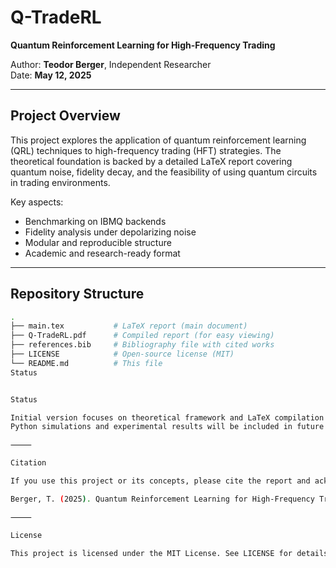 # Q-TradeRL

**Quantum Reinforcement Learning for High-Frequency Trading**

Author: **Teodor Berger**, Independent Researcher  
Date: **May 12, 2025**

---

## Project Overview

This project explores the application of quantum reinforcement learning (QRL) techniques to high-frequency trading (HFT) strategies. The theoretical foundation is backed by a detailed LaTeX report covering quantum noise, fidelity decay, and the feasibility of using quantum circuits in trading environments.

Key aspects:
- Benchmarking on IBMQ backends
- Fidelity analysis under depolarizing noise
- Modular and reproducible structure
- Academic and research-ready format

---

## Repository Structure

```bash
.
├── main.tex           # LaTeX report (main document)
├── Q-TradeRL.pdf      # Compiled report (for easy viewing)
├── references.bib     # Bibliography file with cited works
├── LICENSE            # Open-source license (MIT)
└── README.md          # This file
Status


Status

Initial version focuses on theoretical framework and LaTeX compilation.
Python simulations and experimental results will be included in future updates.

⸻

Citation

If you use this project or its concepts, please cite the report and acknowledge the author:

Berger, T. (2025). Quantum Reinforcement Learning for High-Frequency Trading. DOI: 10.5281/zenodo.15384978

⸻

License

This project is licensed under the MIT License. See LICENSE for details.
